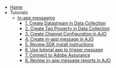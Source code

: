 <!-- Documentation/tutorials/_sidebar.md -->

- [Home](/)
- Tutorials
    - [In-app messaging](/tutorials/README.md)        
       <!-- - [1. Review AEP schema configuration](/tutorials/aep/ajo-schema.md)
        - [2. Review AEP dataset configuration](/tutorials/aep/ajo-dataset.md) -->
        - [1. Create Datastream in Data Collection](/tutorials/dc/create-datastream.md)
        - [2. Create Tag Property in Data Collection](/tutorials/dc/create-tag-property.md)
        - [3. Create Channel Configuration in AJO](/tutorials/ajo/create-channel-configuration.md)
        - [4. Create in-app message in AJO](/tutorials/ajo/create-iam.md)
        - [5. Review SDK install instructions](/tutorials/app/review-install.md)
        - [6. Use tutorial app to trigger message](/tutorials/app/iam-tutorial.md)
        - [7. Connect to Adobe Assurance](/tutorials/assurance/assurance-validation.md)
        - [8. Review in-app message reports in AJO](/tutorials/ajo/iam-reporting.md)    

